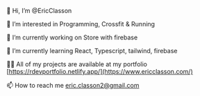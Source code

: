 👋 Hi, I’m @EricClasson
  
👀 I’m interested in Programming, Crossfit & Running

🔭 I’m currently working on Store with firebase
  
🌱 I’m currently learning React, Typescript, tailwind, firebase

👨‍💻 All of my projects are available at my portfolio [https://rdevportfolio.netlify.app/](https://www.ericclasson.com/)

📫 How to reach me eric.classon2@gmail.com



<!---
EricClasson/EricClasson is a ✨ special ✨ repository because its `README.md` (this file) appears on your GitHub profile.
You can click the Preview link to take a look at your changes.
--->
